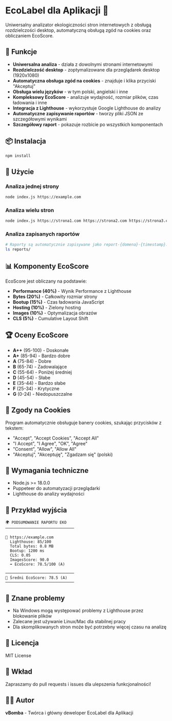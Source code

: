 # EcoLabel dla Aplikacji 🌿

Uniwersalny analizator ekologiczności stron internetowych z obsługą rozdzielczości desktop, automatyczną obsługą zgód na cookies oraz obliczaniem EcoScore.

## 🚀 Funkcje

- **Uniwersalna analiza** - działa z dowolnymi stronami internetowymi
- **Rozdzielczość desktop** - zoptymalizowane dla przeglądarek desktop (1920x1080)
- **Automatyczna obsługa zgód na cookies** - znajduje i klika przyciski "Akceptuj"
- **Obsługa wielu języków** - w tym polski, angielski i inne
- **Kompleksowy EcoScore** - analizuje wydajność, rozmiar plików, czas ładowania i inne
- **Integracja z Lighthouse** - wykorzystuje Google Lighthouse do analizy
- **Automatyczne zapisywanie raportów** - tworzy pliki JSON ze szczegółowymi wynikami
- **Szczegółowy raport** - pokazuje rozbicie po wszystkich komponentach

## 📦 Instalacja

```bash
npm install
```

## 🎯 Użycie

### Analiza jednej strony

```bash
node index.js https://example.com
```

### Analiza wielu stron

```bash
node index.js https://strona1.com https://strona2.com https://strona3.com
```

### Analiza zapisanych raportów

```bash
# Raporty są automatycznie zapisywane jako report-{domena}-{timestamp}.json
ls reports/
```

## 📊 Komponenty EcoScore

EcoScore jest obliczany na podstawie:

- **Performance (40%)** - Wynik Performance z Lighthouse
- **Bytes (20%)** - Całkowity rozmiar strony
- **Bootup (15%)** - Czas ładowania JavaScript
- **Hosting (10%)** - Zielony hosting
- **Images (10%)** - Optymalizacja obrazów
- **CLS (5%)** - Cumulative Layout Shift

## 🏆 Oceny EcoScore

- **A++** (95-100) - Doskonałe
- **A+** (85-94) - Bardzo dobre
- **A** (75-84) - Dobre
- **B** (65-74) - Zadowalające
- **C** (55-64) - Poniżej średniej
- **D** (45-54) - Słabe
- **E** (35-44) - Bardzo słabe
- **F** (25-34) - Krytyczne
- **G** (0-24) - Niedopuszczalne

## 🍪 Zgody na Cookies

Program automatycznie obsługuje banery cookies, szukając przycisków z tekstem:

- "Accept", "Accept Cookies", "Accept All"
- "I Accept", "I Agree", "OK", "Agree"
- "Consent", "Allow", "Allow All"
- "Akceptuj", "Akceptuję", "Zgadzam się" (polski)

## 🔧 Wymagania techniczne

- Node.js >= 18.0.0
- Puppeteer do automatyzacji przeglądarki
- Lighthouse do analizy wydajności

## 📝 Przykład wyjścia

```
🌍 PODSUMOWANIE RAPORTU EKO
──────────────────────────────

🌿 https://example.com
  Lighthouse: 85/100
  Total bytes: 0.8 MB
  Bootup: 1200 ms
  CLS: 0.05
  ImagesScore: 90.0
  ➡️ EcoScore: 78.5/100 (A)

──────────────────────────────
🌱 Średni EcoScore: 78.5 (A)
──────────────────────────────
```

## 🐛 Znane problemy

- Na Windows mogą występować problemy z Lighthouse przez blokowanie plików
- Zalecane jest używanie Linux/Mac dla stabilnej pracy
- Dla skomplikowanych stron może być potrzebny więcej czasu na analizę

## 📄 Licencja

MIT License

## 🤝 Wkład

Zapraszamy do pull requests i issues dla ulepszenia funkcjonalności!

## 👨‍💻 Autor

**vBomba** - Twórca i główny deweloper EcoLabel dla Aplikacji

